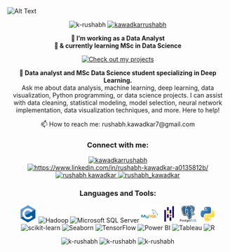<img src="https://github.com/k-Rushabh/LearningsCentral/blob/main/Github%20Themes.gif"  alt="Alt Text" width="1000" height="200" >
<p align="center">
  <img src="https://komarev.com/ghpvc/?username=k-rushabh&label=Profile%20views&color=0e75b6&style=flat" alt="k-rushabh" />
  <a href="https://twitter.com/kawadkarrushabh" target="blank">
    <img src="https://img.shields.io/twitter/follow/kawadkarrushabh?logo=twitter&style=for-the-badge" alt="kawadkarrushabh" />
  </a>
</p>

<p align="center">
  <strong>🔭 I’m working as a Data Analyst</strong>
  <br>
  <strong>🌱 & currently learning MSc in Data Science</strong>
</p>

<p align="center">
  <a href="https://github.com/k-Rushabh?tab=repositories">
    <img src="https://img.shields.io/badge/Check%20out%20my%20projects-Here-brightgreen" alt="Check out my projects" />
  </a>
</p>

<p align="center">
  <strong>💬 Data analyst and MSc Data Science student specializing in Deep Learning.</strong>
  <br>
  Ask me about data analysis, machine learning, deep learning, data visualization, Python programming, or data science projects. I can assist with data cleaning, statistical modeling, model selection, neural network implementation, data visualization techniques, and more. Here to help!
</p>

<p align="center">
  📫 How to reach me: rushabh.kawadkar7@gmail.com
</p>

<h3 align="center">Connect with me:</h3>
<p align="center">
  <a href="https://twitter.com/kawadkarrushabh" target="blank">
    <img src="https://raw.githubusercontent.com/rahuldkjain/github-profile-readme-generator/master/src/images/icons/Social/twitter.svg" alt="kawadkarrushabh" height="30" width="40" />
  </a>
  <a href="https://www.linkedin.com/in/rushabh-kawadkar-a0135812b/" target="blank">
    <img src="https://raw.githubusercontent.com/rahuldkjain/github-profile-readme-generator/master/src/images/icons/Social/linked-in-alt.svg" alt="https://www.linkedin.com/in/rushabh-kawadkar-a0135812b/" height="30" width="40" />
  </a>
  <a href="https://kaggle.com/rushabh kawadkar" target="blank">
    <img src="https://raw.githubusercontent.com/rahuldkjain/github-profile-readme-generator/master/src/images/icons/Social/kaggle.svg" alt="rushabh kawadkar" height="30" width="40" />
  </a>
  <a href="https://instagram.com/rushabh_kawadkar" target="blank">
    <img src="https://raw.githubusercontent.com/rahuldkjain/github-profile-readme-generator/master/src/images/icons/Social/instagram.svg" alt="rushabh_kawadkar" height="30" width="40" />
  </a>
</p>

<h3 align="center">Languages and Tools:</h3>
<p align="center"> 
  <img src="https://raw.githubusercontent.com/devicons/devicon/master/icons/c/c-original.svg" alt="C" width="40" height="40"/> 
  <img src="https://www.vectorlogo.zone/logos/apache_hadoop/apache_hadoop-icon.svg" alt="Hadoop" width="40" height="40"/> 
  <img src="https://www.svgrepo.com/show/303229/microsoft-sql-server-logo.svg" alt="Microsoft SQL Server" width="40" height="40"/> 
  <img src="https://raw.githubusercontent.com/devicons/devicon/master/icons/mysql/mysql-original-wordmark.svg" alt="MySQL" width="40" height="40"/> 
  <img src="https://raw.githubusercontent.com/devicons/devicon/2ae2a900d2f041da66e950e4d48052658d850630/icons/pandas/pandas-original.svg" alt="Pandas" width="40" height="40"/> 
  <img src="https://raw.githubusercontent.com/devicons/devicon/master/icons/postgresql/postgresql-original-wordmark.svg" alt="PostgreSQL" width="40" height="40"/> 
  <img src="https://raw.githubusercontent.com/devicons/devicon/master/icons/python/python-original.svg" alt="Python" width="40" height="40"/> 
  <img src="https://scikit-learn.org/stable/_static/scikit-learn-logo-small.png" alt="scikit-learn" width="40" height="40"/> 
  <img src="https://seaborn.pydata.org/_static/logo-mark-lightbg.svg" alt="Seaborn" width="40" height="40"/> 
  <img src="https://www.vectorlogo.zone/logos/tensorflow/tensorflow-icon.svg" alt="TensorFlow" width="40" height="40"/> 
  <img src="https://raw.githubusercontent.com/NumEconCopenhagen/PythonSocieties/master/logos/Power%20BI.png" alt="Power BI" width="40" height="40"/> 
  <img src="https://www.vectorlogo.zone/logos/tableau/tableau-icon.svg" alt="Tableau" width="40" height="40"/> 
  <img src="https://www.r-project.org/logo/Rlogo.svg" alt="R" width="40" height="40"/> 
</p>

<div align="center">
  <img src="https://github-readme-stats.vercel.app/api/top-langs/?username=k-rushabh&layout=compact&langs_count=8&theme=dark" alt="k-rushabh" width="400" height="200" />
  <img src="https://github-readme-stats.vercel.app/api?username=k-rushabh&show_icons=true&locale=en&theme=dark" alt="k-rushabh" width="400" height="200" />
  <img src="https://github-readme-streak-stats.herokuapp.com/?user=k-rushabh&theme=dark" alt="k-rushabh" width="1800" height="200" />
</div>
